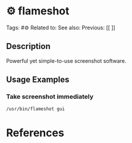 # ⚙️ flameshot

Tags: #⚙️
Related to: 
See also: 
Previous: [[ ]]

## Description

Powerful yet simple-to-use screenshot software.

## Usage Examples

### Take screenshot immediately

	/usr/bin/flameshot gui

# References